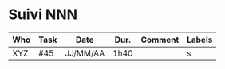 Suivi NNN
=========

| Who | Task | Date     | Dur. | Comment                          | Labels 
|-----|------|----------|------|----------------------------------|--------
| XYZ | #45  | JJ/MM/AA | 1h40 |                                  | s